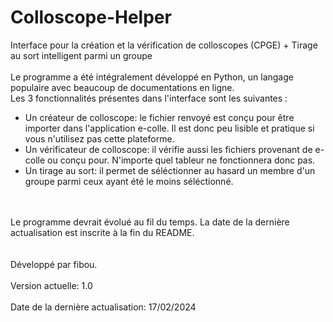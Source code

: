 # Colloscope-Helper
Interface pour la création et la vérification de colloscopes (CPGE) + Tirage au sort intelligent parmi un groupe<br/>
<br/>
Le programme a été intégralement développé en Python, un langage populaire avec beaucoup de documentations en ligne.<br/>
Les 3 fonctionnalités présentes dans l'interface sont les suivantes :  
* Un créateur de colloscope: le fichier renvoyé est conçu pour être importer dans l'application e-colle. Il est donc peu lisible et pratique si vous n'utilisez pas cette plateforme.  
* Un vérificateur de colloscope: il vérifie aussi les fichiers provenant de e-colle ou conçu pour. N'importe quel tableur ne fonctionnera donc pas.  
* Un tirage au sort: il permet de séléctionner au hasard un membre d'un groupe parmi ceux ayant été le moins séléctionné.
<br/>
<br/>
Le programme devrait évolué au fil du temps. La date de la dernière actualisation est inscrite à la fin du README.<br/>
<br/>
<br/>
Développé par fibou.<br/> 
<br/>
Version actuelle: 1.0<br/>
<br/>
Date de la dernière actualisation: 17/02/2024  
